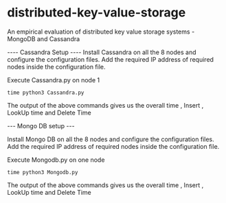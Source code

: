 # distributed-key-value-storage
An empirical evaluation of distributed key value storage systems - MongoDB and Cassandra


---- Cassandra Setup ----
Install Cassandra on all the 8 nodes and configure the configuration files. Add the required IP address of required nodes inside the configuration file.

Execute Cassandra.py on node 1

	time python3 Cassandra.py

The output of the above commands gives us the overall time , Insert , LookUp time and Delete Time


--- Mongo DB setup ---

Install Mongo DB on all the 8 nodes and configure the configuration files. Add the required IP address of required nodes inside the configuration file.

Execute  Mongodb.py on one node

	time python3 Mongodb.py

The output of the above commands gives us the overall time , Insert , LookUp time and Delete Time